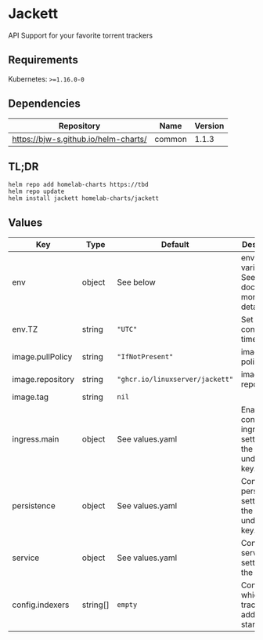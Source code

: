 # Jackett

API Support for your favorite torrent trackers

## Requirements

Kubernetes: `>=1.16.0-0`

## Dependencies

| Repository                           | Name   | Version |
| ------------------------------------ | ------ | ------- |
| https://bjw-s.github.io/helm-charts/ | common | 1.1.3   |

## TL;DR

```
helm repo add homelab-charts https://tbd
helm repo update
helm install jackett homelab-charts/jackett
```

## Values

| Key                                    | Type     | Default                                                                           | Description                                                         |
| -------------------------------------- | -------- | --------------------------------------------------------------------------------- | ------------------------------------------------------------------- |
| env                                    | object   | See below                                                                         | environment variables. See image docs for more details.             |
| env.TZ                                 | string   | `"UTC"`                                                                           | Set the container timezone                                          |
| image.pullPolicy                       | string   | `"IfNotPresent"`                                                                  | image pull policy                                                   |
| image.repository                       | string   | `"ghcr.io/linuxserver/jackett"`                                                   | image repository                                                    |
| image.tag                              | string   | `nil`                                                                             |                                                                     |
| ingress.main                           | object   | See values.yaml                                                                   | Enable and configure ingress settings for the chart under this key. |
| persistence                            | object   | See values.yaml                                                                   | Configure persistence settings for the chart under this key.        |
| service                                | object   | See values.yaml                                                                   | Configures service settings for the chart.                          |
| config.indexers | string[] | `empty` | Configure which trackers are added on startup                       |
